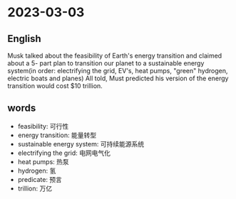 # 2023-03-03

## English
Musk talked about the feasibility of Earth's
energy transition and claimed about a 5-
part plan to transition our planet to a
sustainable energy system(in order:
electrifying the grid, EV's, heat pumps,
"green" hydrogen, electric boats and
planes) All told, Must predicted his
version of the energy transition would cost
$10 trillion.

## words
* feasibility: 可行性
* energy transition: 能量转型
* sustainable energy system: 可持续能源系统
* electrifying the grid: 电网电气化
* heat pumps: 热泵
* hydrogen: 氢
* predicate: 预言
* trillion: 万亿
